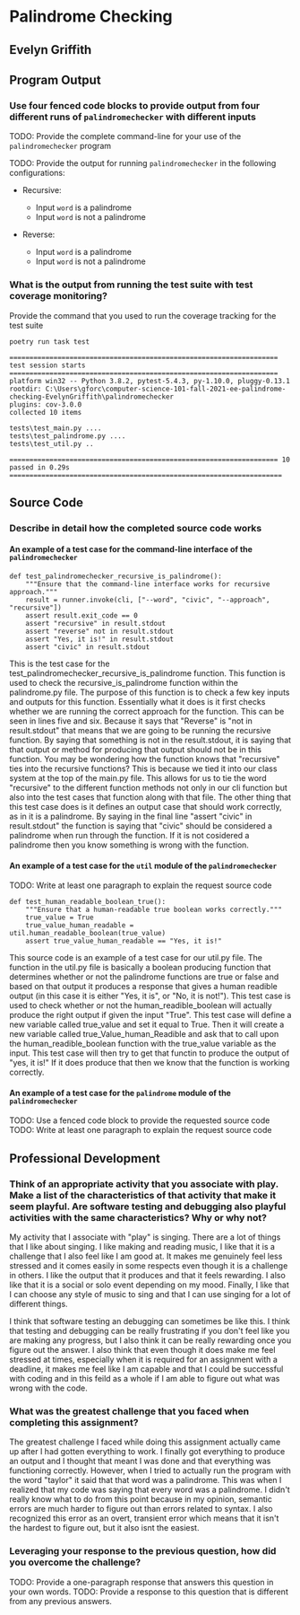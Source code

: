 # Palindrome Checking

## Evelyn Griffith

## Program Output

### Use four fenced code blocks to provide output from four different runs of `palindromechecker` with different inputs

TODO: Provide the complete command-line for your use of the `palindromechecker` program

TODO: Provide the output for running `palindromechecker` in the following configurations:

- Recursive:
  - Input `word` is a palindrome
  - Input `word` is not a palindrome

- Reverse:
  - Input `word` is a palindrome
  - Input `word` is not a palindrome

### What is the output from running the test suite with test coverage monitoring?

Provide the command that you used to run the coverage tracking for the test suite

`poetry run task test`

```
=================================================================== test session starts ===================================================================
platform win32 -- Python 3.8.2, pytest-5.4.3, py-1.10.0, pluggy-0.13.1
rootdir: C:\Users\gforc\computer-science-101-fall-2021-ee-palindrome-checking-EvelynGriffith\palindromechecker
plugins: cov-3.0.0
collected 10 items

tests\test_main.py ....
tests\test_palindrome.py ....
tests\test_util.py ..

=================================================================== 10 passed in 0.29s ==================================================================== 
```

## Source Code

### Describe in detail how the completed source code works

#### An example of a test case for the command-line interface of the `palindromechecker`

```
def test_palindromechecker_recursive_is_palindrome():
    """Ensure that the command-line interface works for recursive approach."""
    result = runner.invoke(cli, ["--word", "civic", "--approach", "recursive"])
    assert result.exit_code == 0
    assert "recursive" in result.stdout
    assert "reverse" not in result.stdout
    assert "Yes, it is!" in result.stdout
    assert "civic" in result.stdout
```

This is the test case for the test_palindromechecker_recursive_is_palindrome function. This function is used to check the recursive_is_palindrome function within the palindrome.py file. The purpose of this function is to check a few key inputs and outputs for this function. Essentially what it does is it first checks whether we are running the correct approach for the function. This can be seen in lines five and six. Because it says that "Reverse" is "not in result.stdout" that means that we are going to be running the recursive function. By saying that something is not in the result.stdout, it is saying that that output or method for producing that output should not be in this function. You may be wondering how the function knows that "recursive" ties into the recursive functions? This is because we tied it into our class system at the top of the main.py file. This allows for us to tie the word "recursive" to the different function methods not only in our cli function but also into the test cases that function along with that file. The other thing that this test case does is it defines an output case that should work correctly, as in it is a palindrome. By saying in the final line "assert "civic" in result.stdout" the function is saying that "civic" should be considered a palindrome when run through the function. If it is not cosidered a palindrome then you know something is wrong with the function.

#### An example of a test case for the `util` module of the `palindromechecker`

TODO: Write at least one paragraph to explain the request source code

```
def test_human_readable_boolean_true():
    """Ensure that a human-readable true boolean works correctly."""
    true_value = True
    true_value_human_readable = util.human_readable_boolean(true_value)
    assert true_value_human_readable == "Yes, it is!"
```

This source code is an example of a test case for our util.py file. The function in the util.py file is basically a boolean producing function that determines whether or not the palindrome functions are true or false and based on that output it produces a response that gives a human readible output (in this case it is either "Yes, it is", or "No, it is not!"). This test case is used to check whether or not the human_readible_boolean will actually produce the right output if given the input "True". This test case will define a new variable called true_value and set it equal to True. Then it will create a new variable called true_Value_human_Readible and ask that to call upon the human_readible_boolean function with the true_value variable as the input. This test case will then try to get that functin to produce the output of "yes, it is!" If it does produce that then we know that the function is working correctly.

#### An example of a test case for the `palindrome` module of the `palindromechecker`

TODO: Use a fenced code block to provide the requested source code
TODO: Write at least one paragraph to explain the request source code

## Professional Development

### Think of an appropriate activity that you associate with play. Make a list of the characteristics of that activity that make it seem playful. Are software testing and debugging also playful activities with the same characteristics? Why or why not?

My activity that I associate with "play" is singing. There are a lot of things that I like about singing. I like making and reading music, I like that it is a challenge that I also feel like I am good at. It makes me genuinely feel less stressed and it comes easily in some respects even though it is a challenge in others. I like the output that it produces and that it feels rewarding. I also like that it is a social or solo event depending on my mood. Finally, I like that I can choose any style of music to sing and that I can use singing for a lot of different things.

I think that software testing an debugging can sometimes be like this. I think that testing and debugging can be really frustrating if you don't feel like you are making any progress, but I also think it can be really rewarding once you figure out the answer. I also think that even though it does make me feel stressed at times, especially when it is required for an assignment with a deadline, it makes me feel like I am capable and that I could be successful with coding and in this feild as a whole if I am able to figure out what was wrong with the code.

### What was the greatest challenge that you faced when completing this assignment?

The greatest challenge I faced while doing this assignment actually came up after I had gotten everything to work. I finally got everything to produce an output and I thought that meant I was done and that everything was functioning correctly. However, when I tried to actually run the program with the word "taylor" it said that that word was a palindrome. This was when I realized that my code was saying that every word was a palindrome. I didn't really know what to do from this point because in my opinion, semantic errors are much harder to figure out than errors related to syntax. I also recognized this error as an overt, transient error which means that it isn't the hardest to figure out, but it also isnt the easiest.

### Leveraging your response to the previous question, how did you overcome the challenge?

TODO: Provide a one-paragraph response that answers this question in your own words.
TODO: Provide a response to this question that is different from any previous answers.
